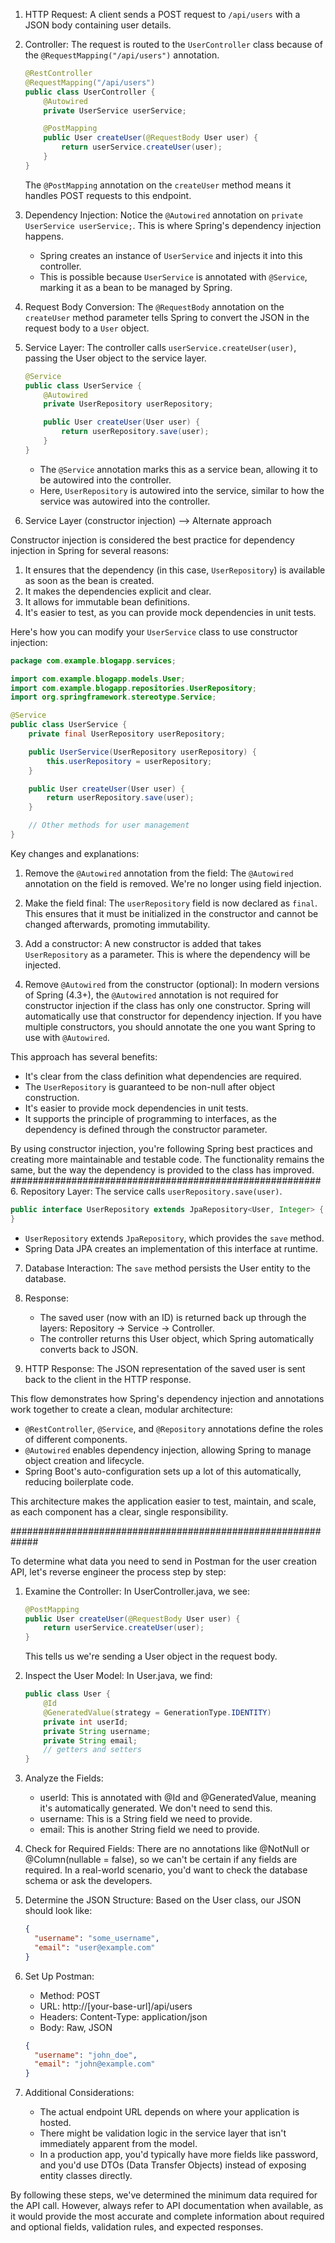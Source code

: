 1. HTTP Request:
   A client sends a POST request to `/api/users` with a JSON body containing user details.

2. Controller:
   The request is routed to the `UserController` class because of the `@RequestMapping("/api/users")` annotation.
   
   ```java
   @RestController
   @RequestMapping("/api/users")
   public class UserController {
       @Autowired
       private UserService userService;

       @PostMapping
       public User createUser(@RequestBody User user) {
           return userService.createUser(user);
       }
   }
   ```

   The `@PostMapping` annotation on the `createUser` method means it handles POST requests to this endpoint.

3. Dependency Injection:
   Notice the `@Autowired` annotation on `private UserService userService;`. This is where Spring's dependency injection happens. 
   
   - Spring creates an instance of `UserService` and injects it into this controller.
   - This is possible because `UserService` is annotated with `@Service`, marking it as a bean to be managed by Spring.

4. Request Body Conversion:
   The `@RequestBody` annotation on the `createUser` method parameter tells Spring to convert the JSON in the request body to a `User` object.

5. Service Layer:
   The controller calls `userService.createUser(user)`, passing the User object to the service layer.

   ```java
   @Service
   public class UserService {
       @Autowired
       private UserRepository userRepository;

       public User createUser(User user) {
           return userRepository.save(user);
       }
   }
   ```

   - The `@Service` annotation marks this as a service bean, allowing it to be autowired into the controller.
   - Here, `UserRepository` is autowired into the service, similar to how the service was autowired into the controller.

5. Service Layer (constructor injection) --> Alternate approach

Constructor injection is considered the best practice for dependency injection in Spring for several reasons:

1. It ensures that the dependency (in this case, `UserRepository`) is available as soon as the bean is created.
2. It makes the dependencies explicit and clear.
3. It allows for immutable bean definitions.
4. It's easier to test, as you can provide mock dependencies in unit tests.

Here's how you can modify your `UserService` class to use constructor injection:

```java
package com.example.blogapp.services;

import com.example.blogapp.models.User;
import com.example.blogapp.repositories.UserRepository;
import org.springframework.stereotype.Service;

@Service
public class UserService {
    private final UserRepository userRepository;

    public UserService(UserRepository userRepository) {
        this.userRepository = userRepository;
    }

    public User createUser(User user) {
        return userRepository.save(user);
    }

    // Other methods for user management
}
```

Key changes and explanations:

1. Remove the `@Autowired` annotation from the field:
   The `@Autowired` annotation on the field is removed. We're no longer using field injection.

2. Make the field final:
   The `userRepository` field is now declared as `final`. This ensures that it must be initialized in the constructor and cannot be changed afterwards, promoting immutability.

3. Add a constructor:
   A new constructor is added that takes `UserRepository` as a parameter. This is where the dependency will be injected.

4. Remove `@Autowired` from the constructor (optional):
   In modern versions of Spring (4.3+), the `@Autowired` annotation is not required for constructor injection if the class has only one constructor. Spring will automatically use that constructor for dependency injection. If you have multiple constructors, you should annotate the one you want Spring to use with `@Autowired`.

This approach has several benefits:

- It's clear from the class definition what dependencies are required.
- The `UserRepository` is guaranteed to be non-null after object construction.
- It's easier to provide mock dependencies in unit tests.
- It supports the principle of programming to interfaces, as the dependency is defined through the constructor parameter.

By using constructor injection, you're following Spring best practices and creating more maintainable and testable code. The functionality remains the same, but the way the dependency is provided to the class has improved.
########################################################
6. Repository Layer:
   The service calls `userRepository.save(user)`.

   ```java
   public interface UserRepository extends JpaRepository<User, Integer> {
   }
   ```

   - `UserRepository` extends `JpaRepository`, which provides the `save` method.
   - Spring Data JPA creates an implementation of this interface at runtime.

7. Database Interaction:
   The `save` method persists the User entity to the database.

8. Response:
   - The saved user (now with an ID) is returned back up through the layers: Repository → Service → Controller.
   - The controller returns this User object, which Spring automatically converts back to JSON.

9. HTTP Response:
   The JSON representation of the saved user is sent back to the client in the HTTP response.

This flow demonstrates how Spring's dependency injection and annotations work together to create a clean, modular architecture:

- `@RestController`, `@Service`, and `@Repository` annotations define the roles of different components.
- `@Autowired` enables dependency injection, allowing Spring to manage object creation and lifecycle.
- Spring Boot's auto-configuration sets up a lot of this automatically, reducing boilerplate code.

This architecture makes the application easier to test, maintain, and scale, as each component has a clear, single responsibility.

#############################################################

To determine what data you need to send in Postman for the user creation API, let's reverse engineer the process step by step:

1. Examine the Controller:
   In UserController.java, we see:

   ```java
   @PostMapping
   public User createUser(@RequestBody User user) {
       return userService.createUser(user);
   }
   ```

   This tells us we're sending a User object in the request body.

2. Inspect the User Model:
   In User.java, we find:

   ```java
   public class User {
       @Id
       @GeneratedValue(strategy = GenerationType.IDENTITY)
       private int userId;
       private String username;
       private String email;
       // getters and setters
   }
   ```

3. Analyze the Fields:
   - userId: This is annotated with @Id and @GeneratedValue, meaning it's automatically generated. We don't need to send this.
   - username: This is a String field we need to provide.
   - email: This is another String field we need to provide.

4. Check for Required Fields:
   There are no annotations like @NotNull or @Column(nullable = false), so we can't be certain if any fields are required. In a real-world scenario, you'd want to check the database schema or ask the developers.

5. Determine the JSON Structure:
   Based on the User class, our JSON should look like:

   ```json
   {
     "username": "some_username",
     "email": "user@example.com"
   }
   ```

6. Set Up Postman:
   - Method: POST
   - URL: http://[your-base-url]/api/users
   - Headers: Content-Type: application/json
   - Body: Raw, JSON

   ```json
   {
     "username": "john_doe",
     "email": "john@example.com"
   }
   ```

7. Additional Considerations:
   - The actual endpoint URL depends on where your application is hosted.
   - There might be validation logic in the service layer that isn't immediately apparent from the model.
   - In a production app, you'd typically have more fields like password, and you'd use DTOs (Data Transfer Objects) instead of exposing entity classes directly.

By following these steps, we've determined the minimum data required for the API call. However, always refer to API documentation when available, as it would provide the most accurate and complete information about required and optional fields, validation rules, and expected responses.
